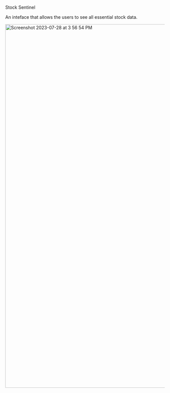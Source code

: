 Stock Sentinel

An inteface that allows the users to see all essential stock data. 

<img width="1147" alt="Screenshot 2023-07-28 at 3 56 54 PM" src="https://github.com/priyanshum17/StockSentinel/assets/70831431/b6f45b26-a12b-4ca0-899f-a534465f610f">
